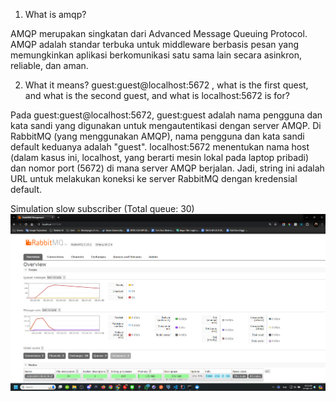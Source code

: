 1. What is amqp?
   
  AMQP merupakan singkatan dari Advanced Message Queuing Protocol. AMQP adalah standar terbuka untuk middleware berbasis pesan yang memungkinkan aplikasi berkomunikasi satu sama lain secara asinkron, reliable, dan aman.

2. What it means? guest:guest@localhost:5672 , what is the first quest, and what is the second guest, and what is localhost:5672 is for?  

Pada guest:guest@localhost:5672, guest:guest adalah nama pengguna dan kata sandi yang digunakan untuk mengautentikasi dengan server AMQP. Di RabbitMQ (yang menggunakan AMQP), nama pengguna dan kata sandi default keduanya adalah "guest". localhost:5672 menentukan nama host (dalam kasus ini, localhost, yang berarti mesin lokal pada laptop pribadi) dan nomor port (5672) di mana server AMQP berjalan. Jadi, string ini adalah URL untuk melakukan koneksi ke server RabbitMQ dengan kredensial default.

Simulation slow subscriber (Total queue: 30)
![Simulation slow subscriber](img/simulation-slow-subscriber.png)